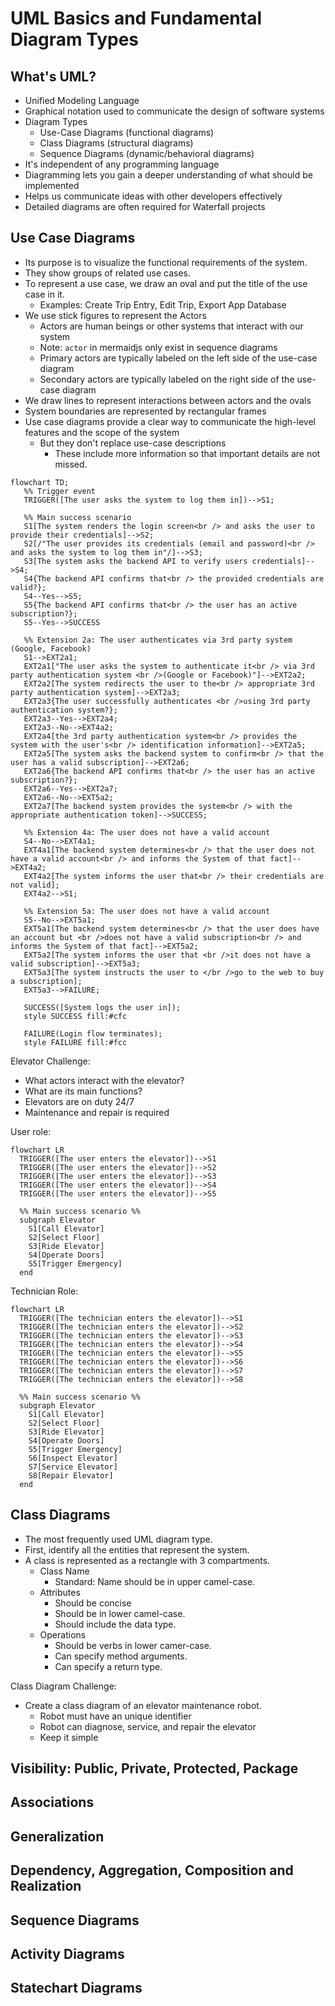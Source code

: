 # UML Basics and Fundamental Diagram Types

## What's UML?

* Unified Modeling Language
* Graphical notation used to communicate the design of software systems
* Diagram Types
  * Use-Case Diagrams (functional diagrams)
  * Class Diagrams (structural diagrams)
  * Sequence Diagrams (dynamic/behavioral diagrams)
* It's independent of any programming language
* Diagramming lets you gain a deeper understanding of what should be implemented
* Helps us communicate ideas with other developers effectively
* Detailed diagrams are often required for Waterfall projects

## Use Case Diagrams

* Its purpose is to visualize the functional requirements of the system.
* They show groups of related use cases.
* To represent a use case, we draw an oval and put the title of the use case in it.
  * Examples: Create Trip Entry, Edit Trip, Export App Database
* We use stick figures to represent the Actors
  * Actors are human beings or other systems that interact with our system
  * Note: `actor` in mermaidjs only exist in sequence diagrams
  * Primary actors are typically labeled on the left side of the use-case diagram
  * Secondary actors are typically labeled on the right side of the use-case diagram
* We draw lines to represent interactions between actors and the ovals
* System boundaries are represented by rectangular frames
* Use case diagrams provide a clear way to communicate the high-level features and the scope of the system
  * But they don't replace use-case descriptions
    * These include more information so that important details are not missed.

```mermaid
flowchart TD;
   %% Trigger event
   TRIGGER([The user asks the system to log them in])-->S1;
 
   %% Main success scenario
   S1[The system renders the login screen<br /> and asks the user to provide their credentials]-->S2;
   S2[/"The user provides its credentials (email and password)<br /> and asks the system to log them in"/]-->S3;
   S3[The system asks the backend API to verify users credentials]-->S4;
   S4{The backend API confirms that<br /> the provided credentials are valid?};
   S4--Yes-->S5;
   S5{The backend API confirms that<br /> the user has an active subscription?};
   S5--Yes-->SUCCESS
  
   %% Extension 2a: The user authenticates via 3rd party system (Google, Facebook)
   S1-->EXT2a1;
   EXT2a1["The user asks the system to authenticate it<br /> via 3rd party authentication system <br />(Google or Facebook)"]-->EXT2a2;
   EXT2a2[The system redirects the user to the<br /> appropriate 3rd party authentication system]-->EXT2a3;
   EXT2a3{The user successfully authenticates <br />using 3rd party authentication system?};
   EXT2a3--Yes-->EXT2a4;
   EXT2a3--No-->EXT4a2;
   EXT2a4[the 3rd party authentication system<br /> provides the system with the user's<br /> identification information]-->EXT2a5;
   EXT2a5[The system asks the backend system to confirm<br /> that the user has a valid subscription]-->EXT2a6;
   EXT2a6{The backend API confirms that<br /> the user has an active subscription?};
   EXT2a6--Yes-->EXT2a7;
   EXT2a6--No-->EXT5a2;
   EXT2a7[The backend system provides the system<br /> with the appropriate authentication token]-->SUCCESS;
 
   %% Extension 4a: The user does not have a valid account
   S4--No-->EXT4a1;
   EXT4a1[The backend system determines<br /> that the user does not have a valid account<br /> and informs the System of that fact]-->EXT4a2;
   EXT4a2[The system informs the user that<br /> their credentials are not valid];
   EXT4a2-->S1;
 
   %% Extension 5a: The user does not have a valid account
   S5--No-->EXT5a1;
   EXT5a1[The backend system determines<br /> that the user does have an account but <br />does not have a valid subscription<br /> and informs the System of that fact]-->EXT5a2;
   EXT5a2[The system informs the user that <br />it does not have a valid subscription]-->EXT5a3;
   EXT5a3[The system instructs the user to </br />go to the web to buy a subscription];
   EXT5a3-->FAILURE;   
 
   SUCCESS([System logs the user in]);
   style SUCCESS fill:#cfc
 
   FAILURE(Login flow terminates);
   style FAILURE fill:#fcc
```

Elevator Challenge:  
- What actors interact with the elevator?
- What are its main functions?
- Elevators are on duty 24/7
- Maintenance and repair is required

User role:  
```mermaid
flowchart LR
  TRIGGER([The user enters the elevator])-->S1
  TRIGGER([The user enters the elevator])-->S2
  TRIGGER([The user enters the elevator])-->S3
  TRIGGER([The user enters the elevator])-->S4
  TRIGGER([The user enters the elevator])-->S5
  
  %% Main success scenario %%
  subgraph Elevator
    S1[Call Elevator]
    S2[Select Floor]
    S3[Ride Elevator]
    S4[Operate Doors]
    S5[Trigger Emergency]
  end
```

Technician Role:  
```mermaid
flowchart LR
  TRIGGER([The technician enters the elevator])-->S1
  TRIGGER([The technician enters the elevator])-->S2
  TRIGGER([The technician enters the elevator])-->S3
  TRIGGER([The technician enters the elevator])-->S4
  TRIGGER([The technician enters the elevator])-->S5
  TRIGGER([The technician enters the elevator])-->S6
  TRIGGER([The technician enters the elevator])-->S7
  TRIGGER([The technician enters the elevator])-->S8
  
  %% Main success scenario %%
  subgraph Elevator
    S1[Call Elevator]
    S2[Select Floor]
    S3[Ride Elevator]
    S4[Operate Doors]
    S5[Trigger Emergency]
    S6[Inspect Elevator]
    S7[Service Elevator]
    S8[Repair Elevator]
  end
```

## Class Diagrams

* The most frequently used UML diagram type.
* First, identify all the entities that represent the system.
* A class is represented as a rectangle with 3 compartments.
  * Class Name
    * Standard: Name should be in upper camel-case.
  * Attributes
    * Should be concise
    * Should be in lower camel-case.
    * Should include the data type.
  * Operations
    * Should be verbs in lower camer-case.
    * Can specify method arguments.
    * Can specify a return type.  

Class Diagram Challenge:  
* Create a class diagram of an elevator maintenance robot.
  * Robot must have an unique identifier
  * Robot can diagnose, service, and repair the elevator
  * Keep it simple

## Visibility: Public, Private, Protected, Package

## Associations

## Generalization

## Dependency, Aggregation, Composition and Realization

## Sequence Diagrams

## Activity Diagrams

## Statechart Diagrams

